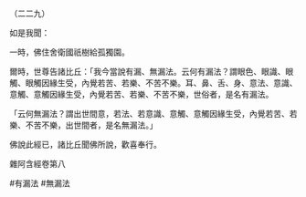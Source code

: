 （二二九）

如是我聞：

一時，佛住舍衛國祇樹給孤獨園。

爾時，世尊告諸比丘：「我今當說有漏、無漏法。云何有漏法？謂眼色、眼識、眼觸、眼觸因緣生受，內覺若苦、若樂、不苦不樂。耳、鼻、舌、身、意法、意識、意觸、意觸因緣生受，內覺若苦、若樂、不苦不樂，世俗者，是名有漏法。

「云何無漏法？謂出世間意，若法、若意識、意觸、意觸因緣生受，內覺若苦、若樂、不苦不樂，出世間者，是名無漏法。」

佛說此經已，諸比丘聞佛所說，歡喜奉行。

雜阿含經卷第八



#有漏法
#無漏法
